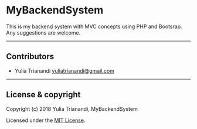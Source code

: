 # MyBackendSystem
This is my backend system with MVC concepts using PHP and Bootsrap. Any suggestions are welcome.

---

## Contributors
- Yulia Trianandi <yuliatrianandi@gmail.com>

---

## License & copyright

Copyright (c) 2018 Yulia Trianandi, MyBackendSystem

Licensed under the [MIT License](LICENSE).
